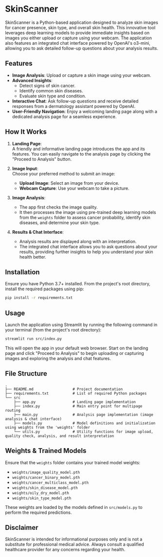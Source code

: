 # SkinScanner

SkinScanner is a Python-based application designed to analyze skin images for cancer presence, skin type, and overall skin health. This innovative tool leverages deep learning models to provide immediate insights based on images you either upload or capture using your webcam. The application also features an integrated chat interface powered by OpenAI's o3-mini, allowing you to ask detailed follow-up questions about your analysis results.

## Features

- **Image Analysis**: Upload or capture a skin image using your webcam.
- **Advanced Insights**: 
  - Detect signs of skin cancer.
  - Identify common skin diseases.
  - Evaluate skin type and condition.
- **Interactive Chat**: Ask follow-up questions and receive detailed responses from a dermatology assistant powered by OpenAI.
- **User-Friendly Navigation**: Enjoy a welcoming landing page along with a dedicated analysis page for a seamless experience.

## How It Works

1. **Landing Page**:  
   A friendly and informative landing page introduces the app and its features. You can easily navigate to the analysis page by clicking the "Proceed to Analysis" button.

2. **Image Input**:  
   Choose your preferred method to submit an image:
   - **Upload Image**: Select an image from your device.
   - **Webcam Capture**: Use your webcam to take a picture.

3. **Image Analysis**:  
   - The app first checks the image quality.  
   - It then processes the image using pre-trained deep learning models from the `weights` folder to assess cancer probability, identify skin diseases, and determine your skin type.

4. **Results & Chat Interface**:  
   - Analysis results are displayed along with an interpretation.  
   - The integrated chat interface allows you to ask questions about your results, providing further insights to help you understand your skin health better.

## Installation

Ensure you have Python 3.7+ installed. From the project's root directory, install the required packages using pip:

```bash
pip install -r requirements.txt
```

## Usage

Launch the application using Streamlit by running the following command in your terminal (from the project's root directory):

```bash
streamlit run src/index.py
```

This will open the app in your default web browser. Start on the landing page and click "Proceed to Analysis" to begin uploading or capturing images and exploring the analysis and chat features.

## File Structure

```
.
├── README.md                  # Project documentation
├── requirements.txt           # List of required Python packages
└── src
    ├── app.py                 # Landing page implementation
    ├── index.py               # Main entry point for multipage routing
    ├── main.py                # Analysis page implementation (image analysis & chat interface)
    ├── models.py              # Model definitions and initialization using weights from the 'weights' folder
    └── utils.py               # Utility functions for image upload, quality check, analysis, and result interpretation
```

## Weights & Trained Models

Ensure that the `weights` folder contains your trained model weights:
- `weights/image_quality_model.pth`
- `weights/cancer_binary_model.pth`
- `weights/cancer_multiclass_model.pth`
- `weights/skin_disease_model.pth`
- `weights/oily_dry_model.pth`
- `weights/skin_type_model.pth`

These weights are loaded by the models defined in `src/models.py` to perform the required predictions.

## Disclaimer

SkinScanner is intended for informational purposes only and is not a substitute for professional medical advice. Always consult a qualified healthcare provider for any concerns regarding your health.



